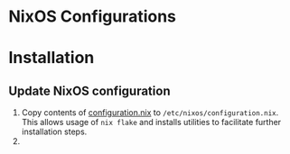 # NixOS Configurations

# Installation

## Update NixOS configuration

1. Copy contents of [configuration.nix](./configuration.nix) to `/etc/nixos/configuration.nix`.
   This allows usage of `nix flake` and installs utilities to facilitate further installation steps.
2. 